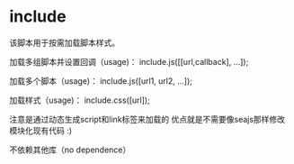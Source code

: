 # include
该脚本用于按需加载脚本样式。

加载多组脚本并设置回调（usage)：
include.js([[url,callback], ...]);

加载多个脚本（usage)：
include.js([url1, url2, ...]);

加载样式（usage)：
include.css([url]);  

注意是通过动态生成script和link标签来加载的
优点就是不需要像seajs那样修改模块化现有代码 :)

不依赖其他库（no dependence）
